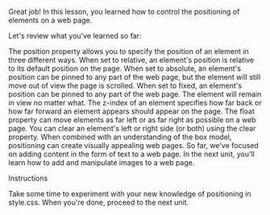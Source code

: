 Great job! In this lesson, you learned how to control the positioning of elements on a web page.

Let's review what you've learned so far:

The position property allows you to specify the position of an element in three different ways.
When set to relative, an element's position is relative to its default position on the page.
When set to absolute, an element's position can be pinned to any part of the web page, but the element will still move out of view the page is scrolled.
When set to fixed, an element's position can be pinned to any part of the web page. The element will remain in view no matter what.
The z-index of an element specifies how far back or how far forward an element appears should appear on the page.
The float property can move elements as far left or as far right as possible on a web page.
You can clear an element's left or right side (or both) using the clear property.
When combined with an understanding of the box model, positioning can create visually appealing web pages. So far, we've focused on adding content in the form of text to a web page. In the next unit, you'll learn how to add and manipulate images to a web page.

Instructions

Take some time to experiment with your new knowledge of positioning in style.css. When you're done, proceed to the next unit.